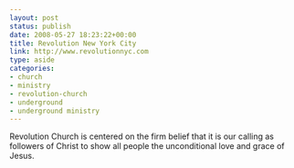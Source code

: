 ```yaml
---
layout: post
status: publish
date: 2008-05-27 18:23:22+00:00
title: Revolution New York City
link: http://www.revolutionnyc.com
type: aside
categories:
- church
- ministry
- revolution-church
- underground
- underground ministry
---
```


Revolution Church is centered on the firm belief that it is our calling as followers of Christ to show all people the unconditional love and grace of Jesus.
